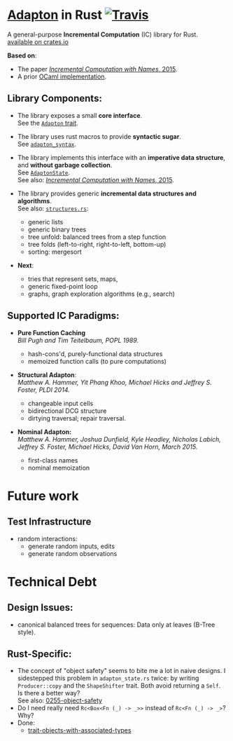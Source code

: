 [Adapton](http://adapton.org) in Rust  [![Travis](https://api.travis-ci.org/plum-umd/adapton.rust.svg?branch=master)](https://travis-ci.org/plum-umd/adapton.rust)
====================================================================================

A general-purpose **Incremental Computation** (IC) library for Rust.  
[available on crates.io](https://crates.io/crates/adapton)  

**Based on**:  

- The paper [_Incremental Computation with Names_, 2015](http://arxiv.org/abs/1503.07792).  
- A prior [OCaml implementation](https://github.com/plum-umd/adapton.ocaml).  

Library Components:
-----------------------

- The library exposes a small **core interface**.  
See the [`Adapton` trait](https://github.com/plum-umd/adapton.rust/blob/master/src/adapton_sigs.rs#L7).  

- The library uses rust macros to provide **syntactic sugar**.  
See [`adapton_syntax`](https://github.com/plum-umd/adapton.rust/blob/master/src/adapton_syntax.rs).  

- The library implements this interface with an **imperative data structure**, and **without garbage collection**.  
See [`AdaptonState`](https://github.com/plum-umd/adapton.rust/blob/master/src/adapton_state.rs).  
See also: [_Incremental Computation with Names_, 2015](http://arxiv.org/abs/1503.07792).

- The library provides generic **incremental data structures and algorithms**.  
See also: [`structures.rs`](https://github.com/plum-umd/adapton.rust/blob/master/src/structures.rs):  
  - generic lists
  - generic binary trees
  - tree unfold: balanced trees from a step function
  - tree folds (left-to-right, right-to-left, bottom-up)
  - sorting: mergesort
- **Next**:  
  - tries that represent sets, maps,
  - generic fixed-point loop
  - graphs, graph exploration algorithms (e.g., search)


Supported IC Paradigms:
----------------------

- **Pure Function Caching**  
*Bill Pugh and Tim Teitelbaum, POPL 1989.*
  - hash-cons'd, purely-functional data structures
  - memoized function calls (to pure computations)

- **Structural Adapton**:  
*Matthew A. Hammer, Yit Phang Khoo, Michael Hicks and Jeffrey S. Foster, PLDI 2014.*
  - changeable input cells
  - bidirectional DCG structure
  - dirtying traversal; repair traversal.

- **Nominal Adapton:**  
*Matthew A. Hammer, Joshua Dunfield, Kyle Headley, Nicholas Labich, Jeffrey S. Foster, Michael Hicks, David Van Horn, March 2015.*
  - first-class names
  - nominal memoization
  
Future work
============

Test Infrastructure
----------------------
- random interactions:
  - generate random inputs, edits
  - generate random observations


Technical Debt
================

Design Issues:
---------------
- canonical balanced trees for sequences: Data only at leaves (B-Tree style).

Rust-Specific:
--------------------
- The concept of "object safety" seems to bite me a lot in naive designs.
I sidestepped this problem in `adapton_state.rs` twice: by writing `Producer::copy` and the `ShapeShifter` trait.  Both avoid returning a `Self`.  
Is there a better way?  
See also: [0255-object-safety](https://github.com/rust-lang/rfcs/blob/master/text/0255-object-safety.md)  
- Do I need really need `Rc<Box<Fn (_) -> _>>` instead of `Rc<Fn (_) -> _>`?  
Why?  
- Done:
  - [trait-objects-with-associated-types](http://users.rust-lang.org/t/trait-objects-with-associated-types/746/16?u=matthewhammer)

 
